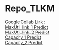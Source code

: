 # Repo_TLKM

Google Collab Link : <br>
[MaxUtil_link_1 Predict](https://colab.research.google.com/drive/14Fg2vEXxHBJ_yuq48X7rcCjzQ7Sl65jV?usp=sharing)<br>
[MaxUtil_link_2 Predict](https://colab.research.google.com/drive/18SjFBuf-wtTnVIpU_yx9BRYRHYYC_nYt?usp=sharing)<br>
[Capacity_1 Predict](https://colab.research.google.com/drive/1iW-LFuKy8tFZ19eQ32EiwjaJ6Vb4UQRe?usp=sharing)<br>
[Capacity_2 Predict](https://colab.research.google.com/drive/1wYTVfxXxVihjNvJcgKhe3dQ8UJw9Hpqs?usp=sharing)<br>
